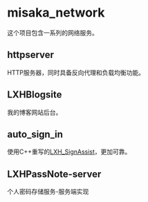 # misaka_network
  这个项目包含一系列的网络服务。
 
 ## httpserver
  HTTP服务器，同时具备反向代理和负载均衡功能。
 ## LXHBlogsite
  我的博客网站后台。
 ## auto_sign_in
  使用C++重写的[LXH_SignAssist](https://github.com/leaf-lxh/LXH_SignAssist)，更加可靠。
 ## LXHPassNote-server
  个人密码存储服务-服务端实现
